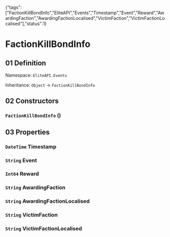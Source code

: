 {"tags":["FactionKillBondInfo","EliteAPI","Events","Timestamp","Event","Reward","AwardingFaction","AwardingFactionLocalised","VictimFaction","VictimFactionLocalised"],"status":1}

# FactionKillBondInfo

## 01 Definition

Namespace: `EliteAPI.Events`

Inheritance: `Object` → `FactionKillBondInfo`

## 02 Constructors

### `FactionKillBondInfo` ()

## 03 Properties

### `DateTime` Timestamp

### `String` Event

### `Int64` Reward

### `String` AwardingFaction

### `String` AwardingFactionLocalised

### `String` VictimFaction

### `String` VictimFactionLocalised

